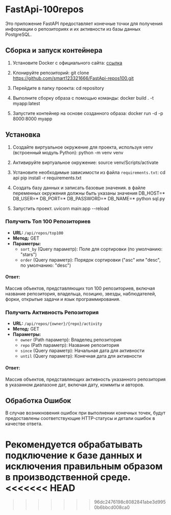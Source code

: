 # FastApi-100repos

Это приложение FastAPI предоставляет конечные точки для получения информации о репозиториях и их активности из базы данных PostgreSQL.

## Сборка и запуск контейнера
1. Установите Docker с официального сайта: [ссылка](https://www.docker.com/get-started)
2. Клонируйте репозиторий:
git clone https://github.com/smart123321666/FastApi-repos100.git

3. Перейдите в папку проекта:
cd repository

4. Выполните сборку образа с помощью команды:
docker build . -t myapp:latest

5. Запустите контейнер на основе созданного образа:
docker run -d -p 8000:8000 myapp

## Установка
1. Создайте виртуальное окружение для проекта, используя venv (встроенный модуль Python):
    python -m venv venv

2. Активируйте виртуальное окружение:
    source venv/Scripts/activate

3. Установите необходимые зависимости из файла `requirements.txt`:
    cd api
    pip install -r requirements.txt

4. Создать базу данных и записать базовые значения.
    в файле переменных окружения должны быть указаны значения
    DB_HOST=*
    DB_USER=*
    DB_PORT=*
    DB_PASSWORD=*
    DB_NAME=*
    python sql.py

5. Запустить проект.
    uvicorn main:app --reload

### Получить Топ 100 Репозиториев

- **URL:** `/api/repos/top100`
- **Метод:** GET
- **Параметры:**
  - `sort_by` (Query параметр): Поле для сортировки (по умолчанию: "stars")
  - `order` (Query параметр): Порядок сортировки ("asc" или "desc", по умолчанию: "desc")

#### Ответ:
Массив объектов, представляющих топ 100 репозиториев, включая название репозитория, владельца, позицию, звезды, наблюдателей, форки, открытые задачи и язык программирования.

### Получить Активность Репозитория

- **URL:** `/api/repos/{owner}/{repo}/activity`
- **Метод:** GET
- **Параметры:**
  - `owner` (Path параметр): Владелец репозитория
  - `repo` (Path параметр): Название репозитория
  - `since` (Query параметр): Начальная дата для активности
  - `until` (Query параметр): Конечная дата для активности

#### Ответ:
Массив объектов, представляющих активность указанного репозитория в указанном диапазоне дат, включая дату, коммиты и авторов.

## Обработка Ошибок

В случае возникновения ошибок при выполнении конечных точек, будут предоставлены соответствующие HTTP-статусы и детали ошибок в качестве ответа.

Рекомендуется обрабатывать подключение к базе данных и исключения правильным образом в производственной среде.
<<<<<<< HEAD
=======

>>>>>>> 96dc2476198c8082841abe3d9950b6bbcd008ca0
